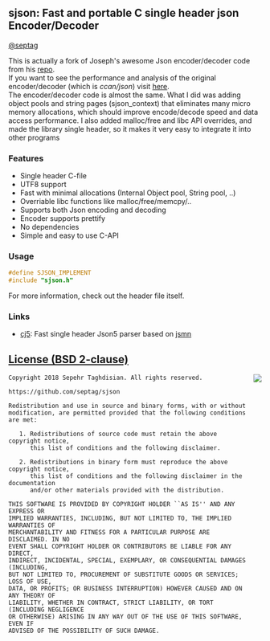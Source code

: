## sjson: Fast and portable C single header json Encoder/Decoder
[@septag](https://twitter.com/septagh)

This is actually a fork of Joseph's awesome Json encoder/decoder code from his [repo](https://github.com/rustyrussell/ccan/tree/master/ccan/json).    
If you want to see the performance and analysis of the original encoder/decoder (which is _ccan/json_) visit [here](https://github.com/miloyip/nativejson-benchmark).  
The encoder/decoder code is almost the same. What I did was adding object pools and string pages (sjson_context)
that eliminates many micro memory allocations, which should improve encode/decode speed and data access performance. 
I also added malloc/free and libc API overrides, and made the library single header, so it makes it very easy to integrate it into other programs

### Features

- Single header C-file
- UTF8 support
- Fast with minimal allocations (Internal Object pool, String pool, ..)
- Overriable libc functions like malloc/free/memcpy/.. 
- Supports both Json encoding and decoding
- Encoder supports prettify 
- No dependencies
- Simple and easy to use C-API

### Usage

```c
#define SJSON_IMPLEMENT
#include "sjson.h"	
```

For more information, check out the header file itself.

### Links
- [cj5](https://github.com/septag/cj5): Fast single header Json5 parser based on [jsmn](https://github.com/zserge/jsmn)

[License (BSD 2-clause)](https://github.com/septag/sjson/blob/master/LICENSE)
--------------------------------------------------------------------------

<a href="http://opensource.org/licenses/BSD-2-Clause" target="_blank">
<img align="right" src="http://opensource.org/trademarks/opensource/OSI-Approved-License-100x137.png">
</a>

	Copyright 2018 Sepehr Taghdisian. All rights reserved.
	
	https://github.com/septag/sjson
	
	Redistribution and use in source and binary forms, with or without
	modification, are permitted provided that the following conditions are met:
	
	   1. Redistributions of source code must retain the above copyright notice,
	      this list of conditions and the following disclaimer.
	
	   2. Redistributions in binary form must reproduce the above copyright notice,
	      this list of conditions and the following disclaimer in the documentation
	      and/or other materials provided with the distribution.
	
	THIS SOFTWARE IS PROVIDED BY COPYRIGHT HOLDER ``AS IS'' AND ANY EXPRESS OR
	IMPLIED WARRANTIES, INCLUDING, BUT NOT LIMITED TO, THE IMPLIED WARRANTIES OF
	MERCHANTABILITY AND FITNESS FOR A PARTICULAR PURPOSE ARE DISCLAIMED. IN NO
	EVENT SHALL COPYRIGHT HOLDER OR CONTRIBUTORS BE LIABLE FOR ANY DIRECT,
	INDIRECT, INCIDENTAL, SPECIAL, EXEMPLARY, OR CONSEQUENTIAL DAMAGES (INCLUDING,
	BUT NOT LIMITED TO, PROCUREMENT OF SUBSTITUTE GOODS OR SERVICES; LOSS OF USE,
	DATA, OR PROFITS; OR BUSINESS INTERRUPTION) HOWEVER CAUSED AND ON ANY THEORY OF
	LIABILITY, WHETHER IN CONTRACT, STRICT LIABILITY, OR TORT (INCLUDING NEGLIGENCE
	OR OTHERWISE) ARISING IN ANY WAY OUT OF THE USE OF THIS SOFTWARE, EVEN IF
	ADVISED OF THE POSSIBILITY OF SUCH DAMAGE.

